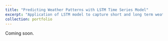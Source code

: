 ```yaml
---
title: "Predicting Weather Patterns with LSTM Time Series Model"
excerpt: "Application of LSTM model to capture short and long term weather trends for the Amsterdam region."
collection: portfolio
---
```


Coming soon.